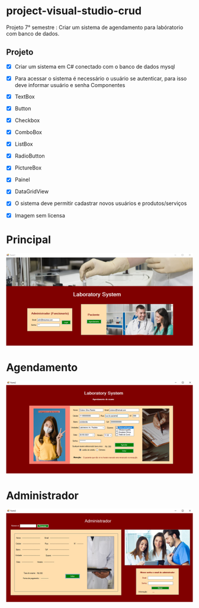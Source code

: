 # project-visual-studio-crud
 Projeto 7° semestre : Criar um sistema  de agendamento para labóratorio com banco de dados.

## Projeto
- [X] Criar um sistema em C# conectado com o banco de dados mysql
- [X] Para acessar o sistema é necessário o usuário se autenticar, para isso deve informar usuário e senha
 Componentes
 - [x] TextBox
 - [x] Button
 - [x] Checkbox
 - [x] ComboBox
 - [x] ListBox
 - [x] RadioButton
 - [x] PictureBox
 - [x] Painel
 - [x] DataGridView
- [x] O sistema deve permitir cadastrar novos usuários e produtos/serviços
- [x] Imagem sem licensa




# Principal

![imagem](https://github.com/leandroluizpereira/project-visual-studio-crud/blob/main/1.png)

# Agendamento

![imagem](https://github.com/leandroluizpereira/project-visual-studio-crud/blob/main/cliente.png)

# Administrador

![imagem](https://github.com/leandroluizpereira/project-visual-studio-crud/blob/main/administrador.png)
